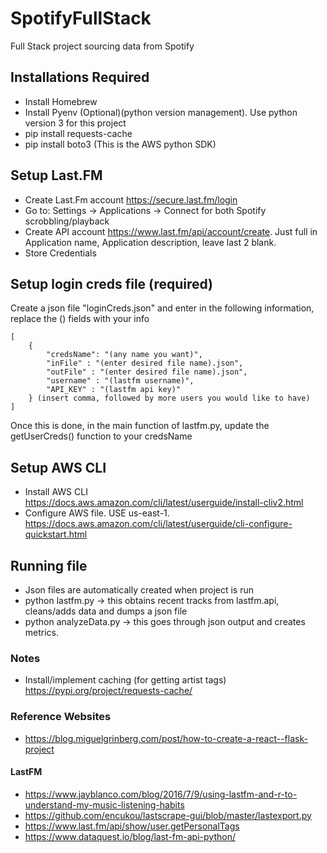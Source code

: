 # SpotifyFullStack
Full Stack project sourcing data from Spotify

## Installations Required
*	Install Homebrew
*	Install Pyenv (Optional)(python version management). Use python version 3 for this project
*	pip install requests-cache
*   pip install boto3   (This is the AWS python SDK)

## Setup Last.FM
* Create Last.Fm account https://secure.last.fm/login
* Go to: Settings -> Applications -> Connect for both Spotify scrobbling/playback
* Create API account https://www.last.fm/api/account/create. Just full in Application name, Application description, leave last 2 blank.
* Store Credentials

## Setup login creds file (required)
Create a json file "loginCreds.json" and enter in the following information, replace the () fields with your info
```
[
    {
        "credsName": "(any name you want)",
        "inFile" : "(enter desired file name).json",
        "outFile" : "(enter desired file name).json",
        "username" : "(lastfm username)",
        "API_KEY" : "(lastfm api key)"
    } (insert comma, followed by more users you would like to have)
]
```
Once this is done, in the main function of lastfm.py, update the getUserCreds() function to your credsName

## Setup AWS CLI
* Install AWS CLI 	https://docs.aws.amazon.com/cli/latest/userguide/install-cliv2.html
* Configure AWS file. USE us-east-1.    https://docs.aws.amazon.com/cli/latest/userguide/cli-configure-quickstart.html

## Running file
* Json files are automatically created when project is run
* python lastfm.py -> this obtains recent tracks from lastfm.api, cleans/adds data and dumps a json file
* python analyzeData.py -> this goes through json output and creates metrics.

### Notes
* Install/implement caching (for getting artist tags) https://pypi.org/project/requests-cache/

### Reference Websites
* https://blog.miguelgrinberg.com/post/how-to-create-a-react--flask-project
#### LastFM
* https://www.jayblanco.com/blog/2016/7/9/using-lastfm-and-r-to-understand-my-music-listening-habits
* https://github.com/encukou/lastscrape-gui/blob/master/lastexport.py
* https://www.last.fm/api/show/user.getPersonalTags
* https://www.dataquest.io/blog/last-fm-api-python/

